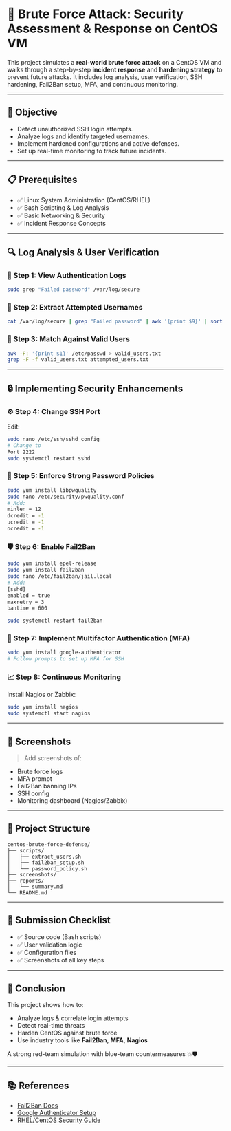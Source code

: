 # 🚨 Brute Force Attack: Security Assessment & Response on CentOS VM

This project simulates a **real-world brute force attack** on a CentOS VM and walks through a step-by-step **incident response** and **hardening strategy** to prevent future attacks. It includes log analysis, user verification, SSH hardening, Fail2Ban setup, MFA, and continuous monitoring.

---

## 🎯 Objective

- Detect unauthorized SSH login attempts.
- Analyze logs and identify targeted usernames.
- Implement hardened configurations and active defenses.
- Set up real-time monitoring to track future incidents.

---

## 📋 Prerequisites

- ✅ Linux System Administration (CentOS/RHEL)
- ✅ Bash Scripting & Log Analysis
- ✅ Basic Networking & Security
- ✅ Incident Response Concepts

---

## 🔍 Log Analysis & User Verification

### 📁 Step 1: View Authentication Logs
```bash
sudo grep "Failed password" /var/log/secure
```

### 📁 Step 2: Extract Attempted Usernames
```bash
cat /var/log/secure | grep "Failed password" | awk '{print $9}' | sort | uniq -c
```

### 📁 Step 3: Match Against Valid Users
```bash
awk -F: '{print $1}' /etc/passwd > valid_users.txt
grep -F -f valid_users.txt attempted_users.txt
```

---

## 🔒 Implementing Security Enhancements

### ⚙️ Step 4: Change SSH Port
Edit:
```bash
sudo nano /etc/ssh/sshd_config
# Change to
Port 2222
sudo systemctl restart sshd
```

### 🔐 Step 5: Enforce Strong Password Policies
```bash
sudo yum install libpwquality
sudo nano /etc/security/pwquality.conf
# Add:
minlen = 12
dcredit = -1
ucredit = -1
ocredit = -1
```

### 🛡️ Step 6: Enable Fail2Ban
```bash
sudo yum install epel-release
sudo yum install fail2ban
sudo nano /etc/fail2ban/jail.local
# Add:
[sshd]
enabled = true
maxretry = 3
bantime = 600

sudo systemctl restart fail2ban
```

### 🔑 Step 7: Implement Multifactor Authentication (MFA)
```bash
sudo yum install google-authenticator
# Follow prompts to set up MFA for SSH
```

### 📈 Step 8: Continuous Monitoring
Install Nagios or Zabbix:
```bash
sudo yum install nagios
sudo systemctl start nagios
```

---

## 📸 Screenshots

> Add screenshots of:
- Brute force logs
- MFA prompt
- Fail2Ban banning IPs
- SSH config
- Monitoring dashboard (Nagios/Zabbix)

---

## 📂 Project Structure

```
centos-brute-force-defense/
├── scripts/
│   ├── extract_users.sh
│   ├── fail2ban_setup.sh
│   └── password_policy.sh
├── screenshots/
├── reports/
│   └── summary.md
└── README.md
```

---

## 🧾 Submission Checklist

- ✅ Source code (Bash scripts)
- ✅ User validation logic
- ✅ Configuration files
- ✅ Screenshots of all key steps

---

## 🧠 Conclusion

This project shows how to:
- Analyze logs & correlate login attempts
- Detect real-time threats
- Harden CentOS against brute force
- Use industry tools like **Fail2Ban**, **MFA**, **Nagios**

A strong red-team simulation with blue-team countermeasures 💥🛡️

---

## 📚 References

- [Fail2Ban Docs](https://www.fail2ban.org/)
- [Google Authenticator Setup](https://github.com/google/google-authenticator)
- [RHEL/CentOS Security Guide](https://access.redhat.com/documentation/en-us/red_hat_enterprise_linux/)
